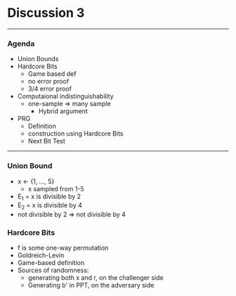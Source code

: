 <h1>Discussion 3</h1>

---

<h3>Agenda</h3>

  * Union  Bounds
  * Hardcore Bits
      - Game based def
      - no error proof
      - 3/4 error proof
  * Computaional indistinguishability
      - one-sample &rArr; many sample
          + Hybrid argument
  * PRG
      - Definition
      - construction using Hardcore Bits
      - Next Bit Test

---

<h3>Union Bound</h3>

  * x &larr; {1, ..., 5}
      - x sampled from 1-5
  * E<sub>1</sub> = x is divisible by 2
  * E<sub>2</sub> = x is divisible by 4
  * not divisible by 2 &rArr; not divisible by 4

<h3>Hardcore Bits</h3>

  * f is some one-way permutation
  * Goldreich-Levin
  * Game-based definition
  * Sources of randomness:  
      - generating both x and r, on the challenger side
      - Generating b' in PPT, on the adversary side
